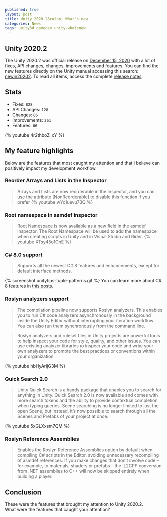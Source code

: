 ```yaml
---
published: true
layout: post
title: Unity 2020.2&colon; What's new
categories: News
tags: unity3d gamedev unity-whatsnew
---
```


## Unity 2020.2
The Unity 2020.2 was official release on [December 15, 2020](https://blogs.unity3d.com/2020/12/15/unity-2020-2-tech-stream-is-now-available-for-download/) with a lot of fixes, API changes, changes, improvements and features.
You can find the new features directly on the Unity manual accessing this search: [newin20202](https://docs.unity3d.com/2020.2/Documentation/Manual/30_search.html?q=newin20202).
To read all items, access the complete [release notes](https://unity3d.com/unity/whats-new/2020.2.0).

## Stats
* Fixes: `828`
* API Changes: `128`
* Changes: `86`
* Improvements: `261`
* Features: `66`

{% youtube 4r2thboZ_xY %}

## My feature highlights
Below are the features that most caught my attention and that I believe can positively impact my development workflow.

### Reorder Arrays and Lists in the Inspector
> Arrays and Lists are now reorderable in the Inspector, and you can use the attribute [NonReorderable] to disable this function if you prefer
{% youtube wYc1uevu73Q %}

### Root namespace in asmdef inspector
> Root Namespace is now available as a new field in the asmdef inspector.
The Root Namespace will be used to add the namespace when creating scripts in Unity and in Visual Studio and Rider.
{% youtube XTsy45o1OnE %}

### C# 8.0 support
> Supports all the newest C# 8 features and enhancements, except for default interface methods. 

{% screenshot unitytips-tuple-patterns.gif %}
You can learn more about C# 8 features in [this posts](/tags/csharp-8-new-features).

### Roslyn analyzers support
> The compilation pipeline now supports Roslyn analyzers. This enables you to run C# code analyzers asynchronously in the background inside the Unity Editor without interrupting your iteration workflow. You can also run them synchronously from the command line. 

> Roslyn analyzers and ruleset files in Unity projects are powerful tools to help inspect your code for style, quality, and other issues. You can use existing analyzer libraries to inspect your code and write your own analyzers to promote the best practices or conventions within your organization.

{% youtube hbHyArijG3M %}

### Quick Search 2.0
> Unity Quick Search is a handy package that enables you to search for anything in Unity. Quick Search 2.0 is now available and comes with more search tokens and the ability to provide contextual completion when typing queries. Scene searching is no longer limited to just the open Scene, but instead, it’s now possible to search through all the Scenes and Prefabs of your project at once.

{% youtube 5xGLXxsm7QM %}

### Roslyn Reference Assemblies
> Enables the Roslyn Reference Assemblies option by default when compiling C# scripts in the Editor, avoiding unnecessary recompiling of asmdef references. If you make changes that don’t involve code – for example, to materials, shaders or prefabs – the IL2CPP conversion from .NET assemblies to C++ will now be skipped entirely when building a player.

## Conclusion
These were the features that brought my attention to Unity 2020.2.<br>
What were the features that caught your attention?